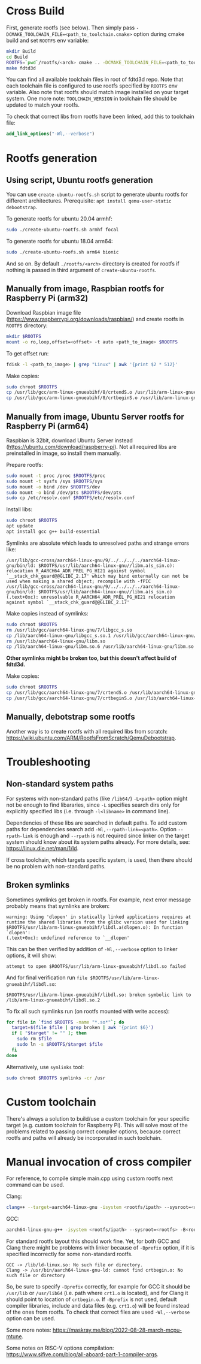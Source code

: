 # Cross Build

First, generate rootfs (see below). Then simply pass `-DCMAKE_TOOLCHAIN_FILE=<path_to_toolchain.cmake>` option during cmake build and set `ROOTFS` env variable:
```sh
mkdir Build
cd Build
ROOTFS=`pwd`/rootfs/<arch> cmake .. -DCMAKE_TOOLCHAIN_FILE=<path_to_toolchain.cmake>
make fdtd3d
```

You can find all available toolchain files in root of fdtd3d repo. Note that each toolchain file is configured to use rootfs specified by `ROOTFS` env variable. Also note that rootfs should match image installed on your target system. One more note: `TOOLCHAIN_VERSION` in toolchain file should be updated to match your rootfs.

To check that correct libs from rootfs have been linked, add this to toolchain file:
```cmake
add_link_options("-Wl,--verbose")
```

# Rootfs generation

## Using script, Ubuntu rootfs generation

You can use `create-ubuntu-rootfs.sh` script to generate ubuntu rootfs for different architectures. Prerequisite: `apt install qemu-user-static debootstrap`.

To generate rootfs for ubuntu 20.04 armhf:
```sh
sudo ./create-ubuntu-rootfs.sh armhf focal
```

To generate rootfs for ubuntu 18.04 arm64:
```sh
sudo ./create-ubuntu-roofs.sh arm64 bionic
```

And so on. By default `./rootfs/<arch>` directory is created for rootfs if nothing is passed in third argument of `create-ubuntu-rootfs`.

## Manually from image, Raspbian rootfs for Raspberry Pi (arm32)

Download Raspbian image file (https://www.raspberrypi.org/downloads/raspbian/) and create rootfs in `ROOTFS` directory:

```sh
mkdir $ROOTFS
mount -o ro,loop,offset=<offset> -t auto <path_to_image> $ROOTFS
```

To get offset run:
```sh
fdisk -l <path_to_image> | grep "Linux" | awk '{print $2 * 512}'
```

Make copies:
```sh
sudo chroot $ROOTFS
cp /usr/lib/gcc/arm-linux-gnueabihf/8/crtendS.o /usr/lib/arm-linux-gnueabihf/
cp /usr/lib/gcc/arm-linux-gnueabihf/8/crtbeginS.o /usr/lib/arm-linux-gnueabihf/
```

## Manually from image, Ubuntu Server rootfs for Raspberry Pi (arm64)

Raspbian is 32bit, download Ubuntu Server instead (https://ubuntu.com/download/raspberry-pi). Not all required libs are preinstalled in image, so install them manually.

Prepare rootfs:
```sh
sudo mount -t proc /proc $ROOTFS/proc
sudo mount -t sysfs /sys $ROOTFS/sys
sudo mount -o bind /dev $ROOTFS/dev
sudo mount -o bind /dev/pts $ROOTFS/dev/pts
sudo cp /etc/resolv.conf $ROOTFS/etc/resolv.conf
```

Install libs:
```sh
sudo chroot $ROOTFS
apt update
apt install gcc g++ build-essential
```

Symlinks are absolute which leads to unresolved paths and strange errors like:
```
/usr/lib/gcc-cross/aarch64-linux-gnu/9/../../../../aarch64-linux-gnu/bin/ld: $ROOTFS/usr/lib/aarch64-linux-gnu//libm.a(s_sin.o): relocation R_AARCH64_ADR_PREL_PG_HI21 against symbol `__stack_chk_guard@@GLIBC_2.17' which may bind externally can not be used when making a shared object; recompile with -fPIC
/usr/lib/gcc-cross/aarch64-linux-gnu/9/../../../../aarch64-linux-gnu/bin/ld: $ROOTFS/usr/lib/aarch64-linux-gnu//libm.a(s_sin.o)(.text+0xc): unresolvable R_AARCH64_ADR_PREL_PG_HI21 relocation against symbol `__stack_chk_guard@@GLIBC_2.17'
```

Make copies instead of symlinks:
```sh
sudo chroot $ROOTFS
rm /usr/lib/gcc/aarch64-linux-gnu/7/libgcc_s.so
cp /lib/aarch64-linux-gnu/libgcc_s.so.1 /usr/lib/gcc/aarch64-linux-gnu/7/libgcc_s.so
rm /usr/lib/aarch64-linux-gnu/libm.so
cp /lib/aarch64-linux-gnu/libm.so.6 /usr/lib/aarch64-linux-gnu/libm.so
```

**Other symlinks might be broken too, but this doesn't affect build of fdtd3d.**

Make copies:
```sh
sudo chroot $ROOTFS
cp /usr/lib/gcc/aarch64-linux-gnu/7/crtendS.o /usr/lib/aarch64-linux-gnu/
cp /usr/lib/gcc/aarch64-linux-gnu/7/crtbeginS.o /usr/lib/aarch64-linux-gnu/
```

## Manually, debotstrap some rootfs

Another way is to create rootfs with all required libs from scratch: https://wiki.ubuntu.com/ARM/RootfsFromScratch/QemuDebootstrap.

# Troubleshooting

## Non-standard system paths

For systems with non-standard paths (like `/lib64/`) `-L<path>` option might not be enough to find libararies, since `-L` specifies search dirs only for explicitly specified libs (i.e. through `-l<libname>` in command line).

Dependencies of these libs are searched in default paths. To add custom paths for dependencies search add `-Wl,--rpath-link=<path>`. Option `--rpath-link` is enough and `--rpath` is not required since linker on the target system should know about its system paths already. For more details, see: https://linux.die.net/man/1/ld.

If cross toolchain, which targets specific system, is used, then there should be no problem with non-standard paths.

## Broken symlinks

Sometimes symlinks get broken in rootfs. For example, next error message probably means that symlinks are broken:
```
warning: Using 'dlopen' in statically linked applications requires at runtime the shared libraries from the glibc version used for linking
$ROOTFS/usr/lib/arm-linux-gnueabihf/libdl.a(dlopen.o): In function `dlopen':
(.text+0xc): undefined reference to `__dlopen'
```

This can be then verified by addition of `-Wl,--verbose` option to linker options, it will show:
```
attempt to open $ROOTFS/usr/lib/arm-linux-gnueabihf/libdl.so failed
```

And for final verification run `file $ROOTFS/usr/lib/arm-linux-gnueabihf/libdl.so`:
```
$ROOTFS/usr/lib/arm-linux-gnueabihf/libdl.so: broken symbolic link to /lib/arm-linux-gnueabihf/libdl.so.2
```

To fix all such symlinks run (on rootfs mounted with write access):
```sh
for file in `find $ROOTFS -name "*.so*"`; do
  target=$(file $file | grep broken | awk '{print $6}')
  if [ "$target" != "" ]; then
    sudo rm $file
    sudo ln -s $ROOTFS/$target $file
  fi
done
```

Alternatively, use `symlinks` tool:
```sh
sudo chroot $ROOTFS symlinks -cr /usr
```

# Custom toolchain

There's always a solution to build/use a custom toolchain for your specific target (e.g. custom toolchain for Raspberry Pi). This will solve most of the problems related to passing correct compiler options, because correct rootfs and paths will already be incorporated in such toolchain.

# Manual invocation of cross compiler

For reference, to compile simple main.cpp using custom rootfs next command can be used.

Clang:
```sh
clang++ --target=aarch64-linux-gnu -isystem <rootfs/ipath> --sysroot=<rootfs> --gcc-toolchain=<rootfs/toolchainpath> -B<rootfs/crtbeginpath> -L<rootfs/linkpaths> -Wl,--rpath-link=<rootfs/linkpaths> main.cpp
```

GCC:
```sh
aarch64-linux-gnu-g++ -isystem <rootfs/ipath> --sysroot=<rootfs> -B<rootfs/crt1path> -L<rootfs/linkpaths> -Wl,--rpath-link=<rootfs/linkpaths> main.cpp
```

For standard rootfs layout this should work fine. Yet, for both GCC and Clang there might be problems with linker because of `-Bprefix` option, if it is specified incorrectly for some non-standard rootfs.
```
GCC -> /lib/ld-linux.so: No such file or directory.
Clang -> /usr/bin/aarch64-linux-gnu-ld: cannot find crtbegin.o: No such file or directory
```

So, be sure to specify `-Bprefix` correctly, for example for GCC it should be `/usr/lib` or `/usr/lib64` (i.e. path where `crt1.o` is located), and for Clang it should point to location of `crtbegin.o`. If `-Bprefix` is not used, default compiler libraries, include and data files (e.g. `crt1.o`) will be found instead of the ones from rootfs. To check that correct files are used `-Wl,--verbose` option can be used.

Some more notes: https://maskray.me/blog/2022-08-28-march-mcpu-mtune.

Some notes on RISC-V options compilation: https://www.sifive.com/blog/all-aboard-part-1-compiler-args.
